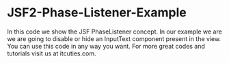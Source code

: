 JSF2-Phase-Listener-Example
===========================

In this code we show the JSF PhaseListener concept. In our example we are we are going to disable or hide an InputText component present in the view. You can use this code in any way you want. For more great codes and tutorials visit us at itcuties.com.
